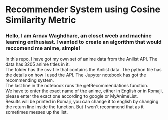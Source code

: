 <h1>Recommender System using Cosine Similarity Metric</h1>

<h3>Hello, I am Arnav Waghdhare, an closet weeb and machine learning enthusiast. I wanted to create an algorithm that would reccomend me anime, simple!</br></h3>
In this repo, I have got my own set of anime data from the Anilist API. The data has 3205 anime titles in it.</br>
The folder has the csv file that contains the Anilist data. The python file has the details on how I used the API. The Jupyter notebook has got the recommending system.</br>
The last line in the notebook runs the getRecommendations function. </br>
We have to enter the exact name of the anime, either in English or in Romaji, please enter the exact one according to google or MyAnimeList.</br>
Results will be printed in Romaji, you can change it to english by changing the return line inside the function. But I won't recommend that as it sometimes messes up the list.</br>

